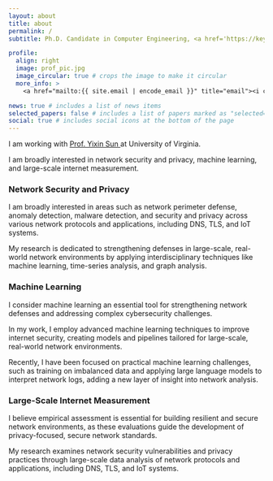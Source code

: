```yaml
---
layout: about
title: about
permalink: /
subtitle: Ph.D. Candidate in Computer Engineering, <a href='https://keyinfra.cs.virginia.edu'>University of virginia </a>.   

profile:
  align: right
  image: prof_pic.jpg
  image_circular: true # crops the image to make it circular
  more_info: >
    <a href="mailto:{{ site.email | encode_email }}" title="email"><i class="fa-solid fa-envelope fa-2x"></i>Email me to collaborate!</a>

news: true # includes a list of news items
selected_papers: false # includes a list of papers marked as "selected={true}"
social: true # includes social icons at the bottom of the page
---
```



I am working with <a href='https://engineering.virginia.edu/faculty/yixin-sun'> Prof. Yixin Sun </a> at University of Virginia.

I am broadly interested in network security and privacy, machine learning, and large-scale internet measurement.
 

<h3>Network Security and Privacy</h3>

I am broadly interested in areas such as network perimeter defense, anomaly detection, malware detection, and security and privacy across various network protocols and applications, including DNS, TLS, and IoT systems.

My research is dedicated to strengthening defenses in large-scale, real-world network environments by applying interdisciplinary techniques like machine learning, time-series analysis, and graph analysis.



<h3>Machine Learning</h3>

I consider machine learning an essential tool for strengthening network defenses and addressing complex cybersecurity challenges.

In my work, I employ advanced machine learning techniques to improve internet security, creating models and pipelines tailored for large-scale, real-world network environments.

Recently, I have been focused on practical machine learning challenges, such as training on imbalanced data and applying large language models to interpret network logs, adding a new layer of insight into network analysis.


<h3>Large-Scale Internet Measurement</h3>

I believe empirical assessment is essential for building resilient and secure network environments, as these evaluations guide the development of privacy-focused, secure network standards.

My research examines network security vulnerabilities and privacy practices through large-scale data analysis of network protocols and applications, including DNS, TLS, and IoT systems.
